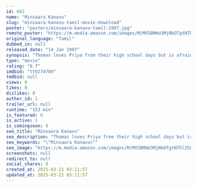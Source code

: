 ```yaml
---
id: 602
name: "Minsaara Kanavu"
slug: "minsaara-kanavu-tamil-movie-download"
poster: "posters/minsaara-kanavu-tamil-1997.jpg"
remote_poster: "https://m.media-amazon.com/images/M/MV5BMmU3MjNkOTgtNThlZS00MTk2LWE4N2EtYmJmMjQ0YWFlNzNlXkEyXkFqcGc@._V1_SX300.jpg"
original_language: "Tamil"
dubbed_in: null
released_date: "14 Jan 1997"
synopsis: "Thomas loves Priya from their high school days but is afraid to confess. So he resorts to his friend Deva, to convince Priya. However, a tricky situation arises when Priya falls in love with Deva."
type: "movie"
rating: "6.7"
imdbid: "tt0274789"
tmdbid: null
views: 0
likes: 0
dislikes: 0
author_id: 1
trailer_url: null
runtime: "153 min"
is_featured: 0
is_active: 1
is_comingsoon: 0
seo_title: "Minsaara Kanavu"
seo_description: "Thomas loves Priya from their high school days but is afraid to confess. So he resorts to his friend Deva, to convince Priya. However, a tricky situation arises when Priya falls in love with Deva."
seo_keywords: "\"Minsaara Kanavu\""
seo_image: "https://m.media-amazon.com/images/M/MV5BMmU3MjNkOTgtNThlZS00MTk2LWE4N2EtYmJmMjQ0YWFlNzNlXkEyXkFqcGc@._V1_SX300.jpg"
screenshots: null
redirect_to: null
social_shares: 0
created_at: 2025-03-21 03:11:57
updated_at: 2025-03-21 03:11:57
---
```


